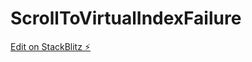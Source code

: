 # ScrollToVirtualIndexFailure

[Edit on StackBlitz ⚡️](https://stackblitz.com/edit/angular-ivy-b1v27t)
